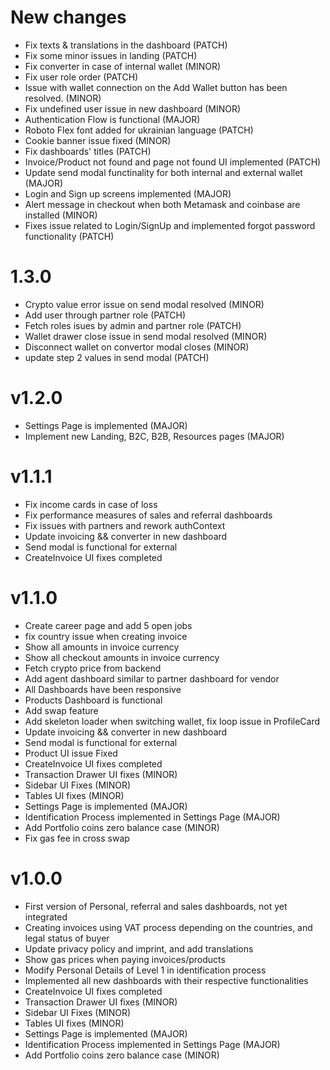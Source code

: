 # New changes

- Fix texts & translations in the dashboard (PATCH)
- Fix some minor issues in landing (PATCH)
- Fix converter in case of internal wallet (MINOR)
- Fix user role order (PATCH)
- Issue with wallet connection on the Add Wallet button has been resolved. (MINOR)
- Fix undefined user issue in new dashboard (MINOR)
- Authentication Flow is functional (MAJOR)
- Roboto Flex font added for ukrainian language (PATCH)
- Cookie banner issue fixed (MINOR)
- Fix dashboards' titles (PATCH)
- Invoice/Product not found and page not found UI implemented (PATCH)
- Update send modal functinality for both internal and external wallet (MAJOR)
- Login and Sign up screens implemented (MAJOR)
- Alert message in checkout when both Metamask and coinbase are installed (MINOR)
- Fixes issue related to Login/SignUp and implemented forgot password functionality (PATCH)

# 1.3.0

- Crypto value error issue on send modal resolved (MINOR)
- Add user through partner role (PATCH)
- Fetch roles isues by admin and partner role (PATCH)
- Wallet drawer close issue in send modal resolved (MINOR)
- Disconnect wallet on convertor modal closes (MINOR)
- update step 2 values in send modal (PATCH)

# v1.2.0

- Settings Page is implemented (MAJOR)
- Implement new Landing, B2C, B2B, Resources pages (MAJOR)

# v1.1.1

- Fix income cards in case of loss
- Fix performance measures of sales and referral dashboards
- Fix issues with partners and rework authContext
- Update invoicing && converter in new dashboard
- Send modal is functional for external
- CreateInvoice UI fixes completed

# v1.1.0

- Create career page and add 5 open jobs
- fix country issue when creating invoice
- Show all amounts in invoice currency
- Show all checkout amounts in invoice currency
- Fetch crypto price from backend
- Add agent dashboard similar to partner dashboard for vendor
- All Dashboards have been responsive
- Products Dashboard is functional
- Add swap feature
- Add skeleton loader when switching wallet, fix loop issue in ProfileCard
- Update invoicing && converter in new dashboard
- Send modal is functional for external
- Product UI issue Fixed
- CreateInvoice UI fixes completed
- Transaction Drawer UI fixes (MINOR)
- Sidebar UI Fixes (MINOR)
- Tables UI fixes (MINOR)
- Settings Page is implemented (MAJOR)
- Identification Process implemented in Settings Page (MAJOR)
- Add Portfolio coins zero balance case (MINOR)
- Fix gas fee in cross swap

# v1.0.0

- First version of Personal, referral and sales dashboards, not yet integrated
- Creating invoices using VAT process depending on the countries, and legal status of buyer
- Update privacy policy and imprint, and add translations
- Show gas prices when paying invoices/products
- Modify Personal Details of Level 1 in identification process
- Implemented all new dashboards with their respective functionalities
- CreateInvoice UI fixes completed
- Transaction Drawer UI fixes (MINOR)
- Sidebar UI Fixes (MINOR)
- Tables UI fixes (MINOR)
- Settings Page is implemented (MAJOR)
- Identification Process implemented in Settings Page (MAJOR)
- Add Portfolio coins zero balance case (MINOR)
